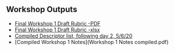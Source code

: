 ## Workshop Outputs
* [Final Workshop 1 Draft Rubric -PDF](Descriptor-classifications-worksheet-Workshop1.pdf) 
* [Final Workshop 1 Draft Rubric -xlsx](Descriptor-classifications-worksheet-Workshop1.xlsx)
* [Compiled Descriptor list, following day 2, 5/6/20](Descriptor-classifications-worksheet-compiled.pdf)
* [Compiled Workshop 1 Notes](Workshop 1 Notes compiled.pdf)
    
